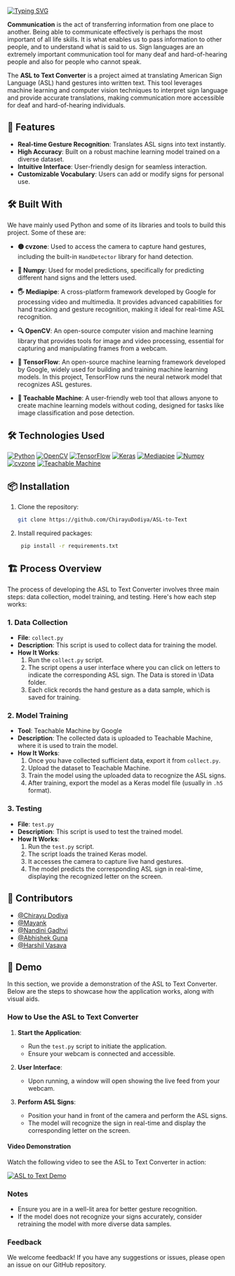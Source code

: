 


[![Typing SVG](https://readme-typing-svg.herokuapp.com?font=Fira+Code&weight=450&size=40&duration=2500&pause=1000&width=1500&height=70&lines=%F0%9F%A4%9F+Sign+Language+Translator+for+Speech-Impaired)](https://git.io/typing-svg)

**Communication** is the act of transferring information from one place to another. Being able to communicate effectively is perhaps the most important of all life skills. It is what enables us to pass information to other people, and to understand what is said to us.
Sign languages are an extremely important communication tool for many deaf and hard-of-hearing people and also for people who cannot speak.

The **ASL to Text Converter** is a project aimed at translating American Sign Language (ASL) hand gestures into written text. This tool leverages machine learning and computer vision techniques to interpret sign language and provide accurate translations, making communication more accessible for deaf and hard-of-hearing individuals.

## 🚀 Features

- **Real-time Gesture Recognition**: Translates ASL signs into text instantly.
- **High Accuracy**: Built on a robust machine learning model trained on a diverse dataset.
- **Intuitive Interface**: User-friendly design for seamless interaction.
- **Customizable Vocabulary**: Users can add or modify signs for personal use.

## 🛠 Built With

We have mainly used Python and some of its libraries and tools to build this project. Some of these are:

- **🟡 cvzone**: Used to access the camera to capture hand gestures, including the built-in `HandDetector` library for hand detection.
  
- **🔢 Numpy**: Used for model predictions, specifically for predicting different hand signs and the letters used.

- **🖐 Mediapipe**: A cross-platform framework developed by Google for processing video and multimedia. It provides advanced capabilities for hand tracking and gesture recognition, making it ideal for real-time ASL recognition.

- **🔍 OpenCV**: An open-source computer vision and machine learning library that provides tools for image and video processing, essential for capturing and manipulating frames from a webcam.

- **🧠 TensorFlow**: An open-source machine learning framework developed by Google, widely used for building and training machine learning models. In this project, TensorFlow runs the neural network model that recognizes ASL gestures.

- **🤖 Teachable Machine**: A user-friendly web tool that allows anyone to create machine learning models without coding, designed for tasks like image classification and pose detection.

## 🛠 Technologies Used

[![Python](https://img.shields.io/badge/Python-3.11-blue.svg)](https://www.python.org/)
[![OpenCV](https://img.shields.io/badge/OpenCV-4.5.3-blue.svg)](https://opencv.org/)
[![TensorFlow](https://img.shields.io/badge/TensorFlow-2.4.1-orange.svg)](https://www.tensorflow.org/)
[![Keras](https://img.shields.io/badge/Keras-2.4.3-red.svg)](https://keras.io/)
[![Mediapipe](https://img.shields.io/badge/Mediapipe-0.8.6-green.svg)](https://mediapipe.dev/)
[![Numpy](https://img.shields.io/badge/Numpy-1.19.5-blue.svg)](https://numpy.org/)
[![cvzone](https://img.shields.io/badge/cvzone-1.5.2-lightgrey.svg)](https://pypi.org/project/cvzone/)
[![Teachable Machine](https://img.shields.io/badge/Teachable%20Machine-ML-orange.svg)](https://teachablemachine.withgoogle.com/)


## 📦 Installation

1. Clone the repository:
   ```bash
   git clone https://github.com/ChirayuDodiya/ASL-to-Text

2. Install required packages:
   ```bash
    pip install -r requirements.txt

## 🏗 Process Overview

The process of developing the ASL to Text Converter involves three main steps: data collection, model training, and testing. Here's how each step works:

### 1. Data Collection

- **File**: `collect.py`
- **Description**: This script is used to collect data for training the model. 
- **How It Works**:
  1. Run the `collect.py` script.
  2. The script opens a user interface where you can click on letters to indicate the corresponding ASL sign. The Data is stored in \Data folder.
  3. Each click records the hand gesture as a data sample, which is saved for training.

### 2. Model Training

- **Tool**: Teachable Machine by Google
- **Description**: The collected data is uploaded to Teachable Machine, where it is used to train the model.
- **How It Works**:
  1. Once you have collected sufficient data, export it from `collect.py`.
  2. Upload the dataset to Teachable Machine.
  3. Train the model using the uploaded data to recognize the ASL signs.
  4. After training, export the model as a Keras model file (usually in `.h5` format).

### 3. Testing

- **File**: `test.py`
- **Description**: This script is used to test the trained model.
- **How It Works**:
  1. Run the `test.py` script.
  2. The script loads the trained Keras model.
  3. It accesses the camera to capture live hand gestures.
  4. The model predicts the corresponding ASL sign in real-time, displaying the recognized letter on the screen.



## 🤝 Contributors

- [@Chirayu Dodiya](https://github.com/ChirayuDodiya)
- [@Mayank](https://github.com/likemacc)
- [@Nandini Gadhvi](https://github.com/NadiniGadhvi)
- [@Abhishek Guna](https://github.com/HINOKAM-ii)
- [@Harshil Vasava](https://github.com/harshilV14)


## 🎥 Demo

In this section, we provide a demonstration of the ASL to Text Converter. Below are the steps to showcase how the application works, along with visual aids.

### How to Use the ASL to Text Converter

1. **Start the Application**:
   - Run the `test.py` script to initiate the application.
   - Ensure your webcam is connected and accessible.

2. **User Interface**:
   - Upon running, a window will open showing the live feed from your webcam.

3. **Perform ASL Signs**:
   - Position your hand in front of the camera and perform the ASL signs.
   - The model will recognize the sign in real-time and display the corresponding letter on the screen.

#### Video Demonstration

Watch the following video to see the ASL to Text Converter in action:

[![ASL to Text Demo](link_to_video_thumbnail)](link_to_full_video)

### Notes

- Ensure you are in a well-lit area for better gesture recognition.
- If the model does not recognize your signs accurately, consider retraining the model with more diverse data samples.

### Feedback

We welcome feedback! If you have any suggestions or issues, please open an issue on our GitHub repository.



